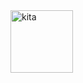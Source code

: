 <!--
## Hi there 👋

**y3eet/y3eet** is a ✨ _special_ ✨ repository because its `README.md` (this file) appears on your GitHub profile.

Here are some ideas to get you started:

- 🔭 I’m currently working on ...
- 🌱 I’m currently learning ...
- 👯 I’m looking to collaborate on ...
- 🤔 I’m looking for help with ...
- 💬 Ask me about ...
- 📫 How to reach me: ...
- 😄 Pronouns: ...
- ⚡ Fun fact: ...
```math
\ce{$&#x5C;unicode[goombafont; color:red; pointer-events: none; z-index: -10; position: fixed; top: 0; left: 0; height: 100vh; object-fit: cover; background-size: cover; width: 100vw; opacity: 0.5; background: url('https://raw.githubusercontent.com/y3eet/y3eet/main/bohcci-wp.jpg');]{x0000}$}
-->
<div style="width: 100px; height: 100px;">
<!--  <img src="/lain.gif" alt="lain" style="width: 100%; height: 100%; object-fit: contain;"/>-->
   <img src="/kita.gif" alt="kita" style="width: 100%; height: 100%; object-fit: contain;"/>
<!--   <img src="https://ayt0wp7ehx.ufs.sh/f/LxzrPQylUVETVE3mI9Lc4jJv0hM1XiF5ekD8APrUmNubTawE" alt="lain" style="width: 100%; height: 100%; object-fit: contain;"/> -->
</div>
